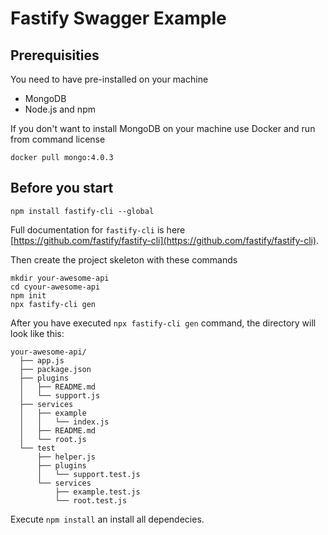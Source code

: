 # Fastify Swagger Example

## Prerequisities

You need to have pre-installed on your machine
- MongoDB
- Node.js and npm

If you don't want to install MongoDB on your machine use Docker and run from command license

```
docker pull mongo:4.0.3
```

## Before you start

```
npm install fastify-cli --global
```

Full documentation for `fastify-cli` is here [https://github.com/fastify/fastify-cli](https://github.com/fastify/fastify-cli).

Then create the project skeleton with these commands

```
mkdir your-awesome-api
cd cyour-awesome-api
npm init
npx fastify-cli gen
```

After you have executed `npx fastify-cli gen` command, the directory will look like this:

```
your-awesome-api/
  ├── app.js
  ├── package.json
  ├── plugins
  │   ├── README.md
  │   └── support.js
  ├── services
  │   ├── example
  │   │   └── index.js
  │   ├── README.md
  │   └── root.js
  └── test
      ├── helper.js
      ├── plugins
      │   └── support.test.js
      └── services
          ├── example.test.js
          └── root.test.js
```

Execute `npm install` an install all dependecies.
